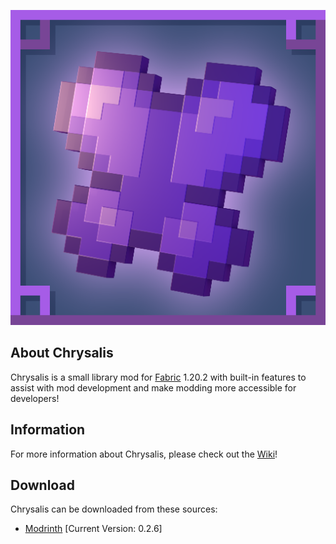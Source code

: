 ![github_icon](images/mod_icon.png)

## **About Chrysalis**

Chrysalis is a small library mod for [Fabric](https://fabricmc.net) 1.20.2 with built-in features to assist with mod development and make modding more accessible for developers!

## **Information**

For more information about Chrysalis, please check out the [Wiki](https://github.com/Sydokiddo/chrysalis/wiki)!

## **Download**

Chrysalis can be downloaded from these sources:

* [Modrinth](https://modrinth.com/mod/chrysalis) [Current Version: 0.2.6]
